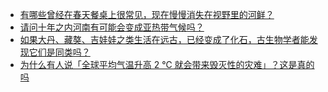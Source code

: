 + [有哪些曾经在春天餐桌上很常见，现在慢慢消失在视野里的河鲜？](https://daily.zhihu.com/story/9780549)
+ [请问十年之内河南有可能会变成亚热带气候吗？](https://daily.zhihu.com/story/9780543)
+ [如果大丹、藏獒、吉娃娃之类生活在远古，已经变成了化石，古生物学者能发现它们是同类吗？](https://daily.zhihu.com/story/9780550)
+ [为什么有人说「全球平均气温升高 2 ℃ 就会带来毁灭性的灾难」？这是真的吗](https://daily.zhihu.com/story/9780552)
